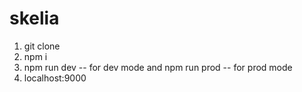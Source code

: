 # skelia

1. git clone
2. npm i
3. npm run dev -- for dev mode and npm run prod -- for prod mode
4. localhost:9000
